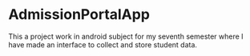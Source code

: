 # AdmissionPortalApp
This a project work in android subject for my seventh semester where I have made an interface to collect and store student data.
